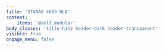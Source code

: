 ```yaml
---
title: 'STANAG 4603 HLA'
content:
    items: '@self.modular'
body_classes: 'title-h1h2 header-dark header-transparent'
visible: true
onpage_menu: false
---
```


